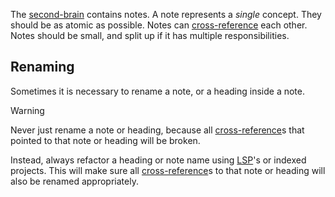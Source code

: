 The [second-brain](second-brain.md) contains notes.
A note represents a *single* concept.
They should be as atomic as possible.
Notes can [cross-reference](cross-reference.md) each other.
Notes should be small, and split up if it has multiple responsibilities.

## Renaming
Sometimes it is necessary to rename a note, or a heading inside a note.

> [!WARNING]
> Never just rename a note or heading, because all [cross-reference](cross-reference.md)s that pointed to that note or heading will be broken.
>
> Instead, always refactor a heading or note name using [LSP](https://microsoft.github.io/language-server-protocol/)'s or indexed projects.
> This will make sure all [cross-reference](cross-reference.md)s to that note or heading will also be renamed appropriately.

